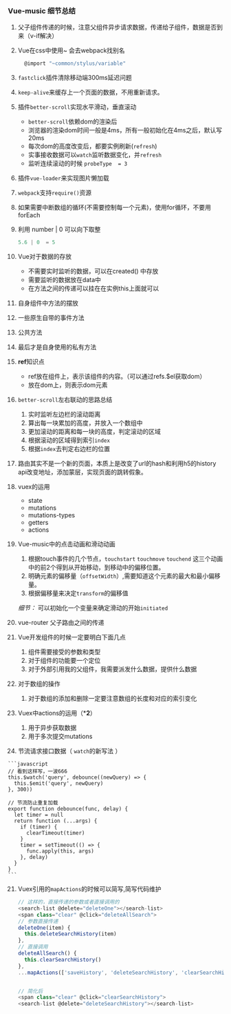 ### Vue-music 细节总结

1. 父子组件传递的时候，注意父组件异步请求数据，传递给子组件，数据是否到来（v-if解决）

2. Vue在css中使用~ 会去webpack找别名

   ```javascript
     @import "~common/stylus/variable"	
   ```

3. `fastclick`插件清除移动端300ms延迟问题

4. `keep-alive`来缓存上一个页面的数据，不用重新请求。

5. 插件`better-scroll`实现水平滑动，垂直滚动

   * `better-scroll`依赖dom的渲染后
   * 浏览器的渲染dom时间一般是4ms，所有一般初始化在4ms之后，默认写20ms
   * 每次dom的高度改变后，都要实例刷新(`refresh`)
   * 实事接收数据可以`watch`监听数据变化，并`refresh`
   * 监听连续滚动的时候 `probeType  = 3`


5. 插件`vue-loader`来实现图片懒加载

6. `webpack`支持`require()`资源

7. 如果需要中断数组的循环(不需要控制每一个元素)，使用for循环，不要用forEach

8. 利用  number | 0 可以向下取整

   ```javascript
   5.6 | 0  = 5
   ```

9. Vue对于数据的存放

   * 不需要实时监听的数据，可以在created() 中存放
   * 需要监听的数据放在data中
   * 在方法之间的传递可以挂在在实例this上面就可以

10. 自身组件中方法的摆放

  1. 一些原生自带的事件方法
  2. 公共方法
  3. 最后才是自身使用的私有方法

11. **ref**知识点

    * ref放在组件上，表示该组件的内容。（可以通过refs.$el获取dom）
    * 放在dom上，则表示dom元素

12. `better-scroll`左右联动的思路总结

    1. 实时监听左边栏的滚动距离
    2. 算出每一块累加的高度，并放入一个数组中
    3. 更加滚动的距离和每一块的高度，判定滚动的区域
    4. 根据滚动的区域得到索引`index`
    5. 根据`index`去判定右边栏的位置 

13. 路由其实不是一个新的页面，本质上是改变了url的hash和利用h5的history api改变地址，添加蒙层，实现页面的跳转假象。

14. vuex的运用

    * state
    * mutations
    * mutations-types
    * getters
    * actions


15. Vue-music中的点击动画和滑动动画

    1. 根据touch事件的几个节点，`touchstart` `touchmove` `touchend` 这三个动画中的前2个得到从开始移动，到移动中的偏移位置。
    2. 明确元素的偏移量（`offsetWidth`）,需要知道这个元素的最大和最小偏移量。
    3. 根据偏移量来决定`transform`的偏移值

    *细节：* 可以初始化一个变量来确定滑动的开始`initiated`

16. vue-router 父子路由之间的传递

17. Vue开发组件的时候一定要明白下面几点

    1. 组件需要接受的参数和类型
    2. 对于组件的功能要一个定位
    3. 对于外部引用我的父组件，我需要派发什么数据，提供什么数据

18. 对于数组的操作

    1. 对于数组的添加和删除一定要注意数组的长度和对应的索引变化

19. Vuex中actions的运用（***2**）

    1. 用于异步获取数据
    2. 用于多次提交mutations

20.  节流请求接口数据（ `watch`的新写法 ）

    ```javascript
    // 看到这样写，一波666
    this.$watch('query', debounce((newQuery) => {
      this.$emit('query', newQuery)
    }, 300))

    // 节流防止重复加载
    export function debounce(func, delay) {
      let timer = null
      return function (...args) {
        if (timer) {
          clearTimeout(timer)
        }
        timer = setTimeout(() => {
          func.apply(this, args)
        }, delay)
      }
    }
    ```

21. Vuex引用的`mapActions`的时候可以简写,简写代码维护

    ```javascript
    // 这样的，直接传递的参数或者直接调用的
    <search-list @delete="deleteOne"></search-list>
    <span class="clear" @click="deleteAllSearch">
    // 参数直接传递  
    deleteOne(item) {
      this.deleteSearchHistory(item)
    },
    // 直接调用
    deleteAllSearch() {
      this.clearSearchHistory()
    }, 
    ...mapActions(['saveHistory', 'deleteSearchHistory', 'clearSearchHistory'])


    // 简化后
    <span class="clear" @click="clearSearchHistory">
    <search-list @delete="deleteSearchHistory"></search-list>
    ```

    ​

    ​

